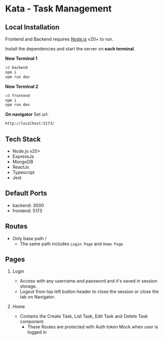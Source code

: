# Kata - Task Management

## Local Installation

Frontend and Backend requires [Node.js](https://nodejs.org/) v20+ to run.

Install the dependencies and start the server on **each terminal**.

**New Terminal 1**
```sh
cd backend
npm i
npm run dev
```

**New Terminal 2**
```sh
cd frontend
npm i
npm run dev
```

**On navigator**
Set url:
```sh
http://localhost:5173/
```

## Tech Stack
* Node.js v20+
* ExpressJs
* MongoDB
* ReactJs
* Typescript
* Jest

## Default Ports
* backend: 3000
* frontend: 5173

## Routes
* Only base path /
    * The same path includes `Login Page` and `Home Page`

## Pages
1. Login
    * Access with any username and password and it's saved in session storage.
    * Logout from top left button header to close the session or close the tab on Navigator.

2. Home
    * Contains the Create Task, List Task, Edit Task and Delete Task component.
        * These Routes are protected with Auth token Mock when user is logged in